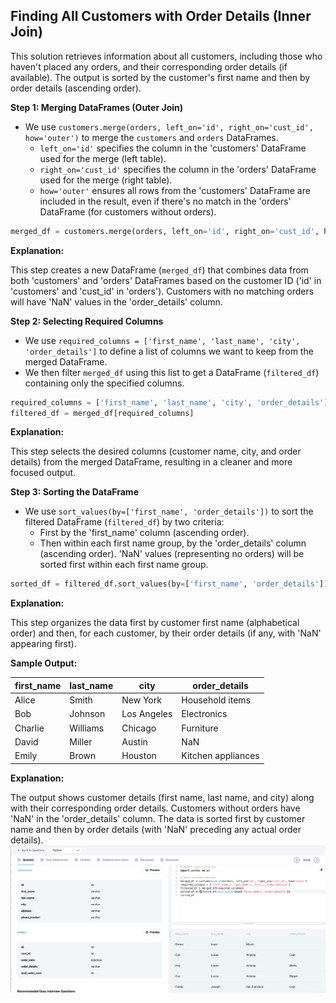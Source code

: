 ## Finding All Customers with Order Details (Inner Join)

This solution retrieves information about all customers, including those who haven't placed any orders, and their corresponding order details (if available). The output is sorted by the customer's first name and then by order details (ascending order).

**Step 1: Merging DataFrames (Outer Join)**

- We use `customers.merge(orders, left_on='id', right_on='cust_id', how='outer')` to merge the `customers` and `orders` DataFrames.
  - `left_on='id'` specifies the column in the 'customers' DataFrame used for the merge (left table).
  - `right_on='cust_id'` specifies the column in the 'orders' DataFrame used for the merge (right table).
  - `how='outer'` ensures all rows from the 'customers' DataFrame are included in the result, even if there's no match in the 'orders' DataFrame (for customers without orders).

```python
merged_df = customers.merge(orders, left_on='id', right_on='cust_id', how='outer')
```

**Explanation:**

This step creates a new DataFrame (`merged_df`) that combines data from both 'customers' and 'orders' DataFrames based on the customer ID ('id' in 'customers' and 'cust_id' in 'orders'). Customers with no matching orders will have 'NaN' values in the 'order_details' column.

**Step 2: Selecting Required Columns**

- We use `required_columns = ['first_name', 'last_name', 'city', 'order_details']` to define a list of columns we want to keep from the merged DataFrame.
- We then filter `merged_df` using this list to get a DataFrame (`filtered_df`) containing only the specified columns.

```python
required_columns = ['first_name', 'last_name', 'city', 'order_details']
filtered_df = merged_df[required_columns]
```

**Explanation:**

This step selects the desired columns (customer name, city, and order details) from the merged DataFrame, resulting in a cleaner and more focused output.

**Step 3: Sorting the DataFrame**

- We use `sort_values(by=['first_name', 'order_details'])` to sort the filtered DataFrame (`filtered_df`) by two criteria:
  - First by the 'first_name' column (ascending order).
  - Then within each first name group, by the 'order_details' column (ascending order). 'NaN' values (representing no orders) will be sorted first within each first name group.

```python
sorted_df = filtered_df.sort_values(by=['first_name', 'order_details'])
```

**Explanation:**

This step organizes the data first by customer first name (alphabetical order) and then, for each customer, by their order details (if any, with 'NaN' appearing first).

**Sample Output:**

| first_name | last_name | city          | order_details                 |
|---|---|---|---|
| Alice      | Smith     | New York      | Household items              |
| Bob        | Johnson   | Los Angeles  | Electronics                 |
| Charlie    | Williams  | Chicago       | Furniture                    |
| David      | Miller    | Austin        | NaN                          | (no order)
| Emily      | Brown     | Houston       | Kitchen appliances           |

**Explanation:**

The output shows customer details (first name, last name, and city) along with their corresponding order details. Customers without orders have 'NaN' in the 'order_details' column. The data is sorted first by customer name and then by order details (with 'NaN' preceding any actual order details).
![1716437582719](image/05_customer_details/1716437582719.png)
